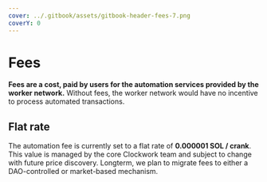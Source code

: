 ```yaml
---
cover: ../.gitbook/assets/gitbook-header-fees-7.png
coverY: 0
---
```


# Fees

**Fees are a cost, paid by users for the automation services provided by the worker network.** Without fees, the worker network would have no incentive to process automated transactions.

## Flat rate

The automation fee is currently set to a flat rate of **0.000001 SOL / crank**. This value is managed by the core Clockwork team and subject to change with future price discovery. Longterm, we plan to migrate fees to either a DAO-controlled or market-based mechanism.
